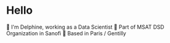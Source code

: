 # Hello 
🤗 I'm Delphine, working as a Data Scientist 
🤝 Part of MSAT DSD Organization in Sanofi
💪 Based in Paris / Gentilly
